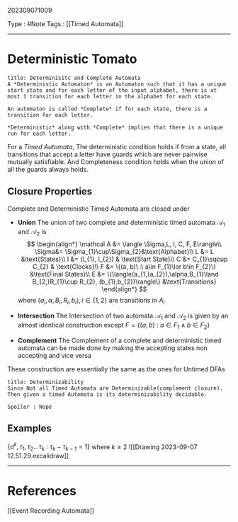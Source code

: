 202309071009

Type : #Note 
Tags : [[Timed Automata]]

---
# Deterministic Tomato
```ad-info
title: Determinisitc and Complete Automata
A *Deterministic Automaton* is an Automaton such that it has a unique start state and for each letter of the input alphabet, there is at most 1 transition for each letter in the alphabet for each state.

An automaton is called *Complete* if for each state, there is a transition for each letter.

*Deterministic* along with *Complete* implies that there is a unique run for each letter.
```


For a *Timed Automata*, The deterministic condition holds if from a state, all transitions that accept a letter have guards which are never pairwise mutually satisfiable. And Completeness condition holds when the union of all the guards always holds.

## Closure Properties
Complete and Deterministic Timed Automata are closed under
- **Union**
The union of two complete and deterministic timed automata $\mathcal A_1$ and $\mathcal A_2$ is
$$
\begin{align*}
\mathcal A &= \langle \Sigma,L, l, C, F, E\rangle\\
\Sigma&= \Sigma_{1}\cup\Sigma_{2}&\text{Alphabet}\\
L &= L &\text{States}\\
l &= (l_{1}, l_{2}) & \text{Start State}\\
C &= C_{1}\sqcup C_{2} & \text{Clocks}\\
F &= \{(a, b)\ :\ a\in F_{1}\lor b\in F_{2}\} &\text{Final States}\\
E &= \{\langle(a_{1,}a_{2}),\alpha,B_{1}\land B_{2,}R_{1}\cup R_{2}, (b_{1},b_{2})\rangle\} &\text{Transitions}
\end{align*}
$$
where $\langle a_{i}, \alpha,B_{i},R_{i},b_{i}\rangle, i\in \{1,2\}$ are transitions in $A_{i}$ 

- **Intersection**
The Intersection of two automata $\mathcal A_1$ and $\mathcal A_{2}$ is given by an almost identical construction except $F = \{(a, b)\ :\ a\in F_{1}\land b\in F_{2}\}$

- **Complement**
The Complement of a complete and deterministic timed automata can be made done by making the accepting states non accepting and vice versa

These construction are essentially the same as the ones for Untimed DFAs

```ad-question
title: Determinizability
Since Not all Timed Automata are Determinizable(complement closure). Then given a timed Automata is its determinizability decidable.

Spoiler : Nope
```

## Examples
$\{a^{k}, \tau_{1},\tau_{2}\dots \tau_{k}\ :\ \tau_{k}-\tau_{k-1}=1\}$ where $k\ge 2$ 
![[Drawing 2023-09-07 12.51.29.excalidraw]]


---
# References
[[Event Recording Automata]]